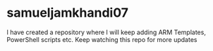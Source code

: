 # samueljamkhandi07
I have created a repository where I will keep adding ARM Templates, PowerShell scripts etc.
Keep watching this repo for more updates
